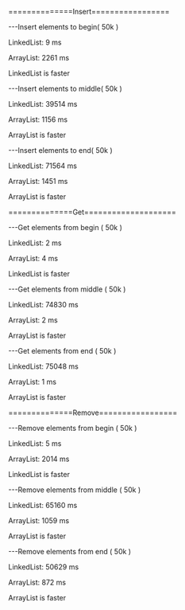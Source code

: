 ==============Insert=================

---Insert elements to begin( 50k )

LinkedList: 9 ms

ArrayList: 2261 ms

LinkedList is faster

---Insert elements to middle( 50k )

LinkedList: 39514 ms

ArrayList: 1156 ms

ArrayList is faster

---Insert elements to end( 50k )

LinkedList: 71564 ms

ArrayList: 1451 ms

ArrayList is faster

==============Get====================

---Get elements from begin ( 50k )

LinkedList: 2 ms

ArrayList: 4 ms

LinkedList is faster

---Get elements from middle ( 50k )

LinkedList: 74830 ms

ArrayList: 2 ms

ArrayList is faster

---Get elements from end ( 50k )

LinkedList: 75048 ms

ArrayList: 1 ms

ArrayList is faster

==============Remove=================

---Remove elements from begin ( 50k )

LinkedList: 5 ms

ArrayList: 2014 ms

LinkedList is faster

---Remove elements from middle ( 50k )

LinkedList: 65160 ms

ArrayList: 1059 ms

ArrayList is faster

---Remove elements from end ( 50k )

LinkedList: 50629 ms

ArrayList: 872 ms

ArrayList is faster